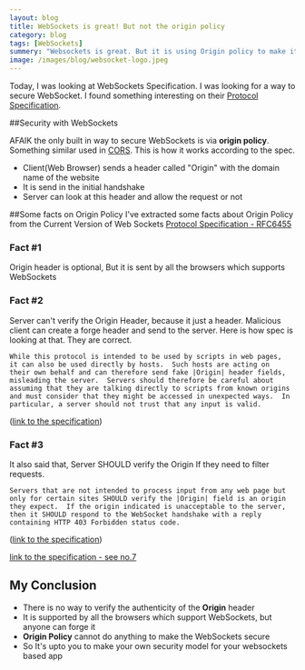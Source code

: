 ```yaml
---
layout: blog
title: WebSockets is great! But not the origin policy
category: blog
tags: [WebSockets]  
summery: "Websockets is great. But it is using Origin policy to make it secure. But it cannot secure it. So we don't need origin policy"
image: /images/blog/websocket-logo.jpeg
---
```


Today, I was looking at WebSockets Specification. I was looking for a way to secure WebSocket. I found something interesting on their [Protocol Specification](http://tools.ietf.org/html/rfc6455).

##Security with WebSockets

AFAIK the only built in way to secure WebSockets is via **origin policy**. Something similar used in [CORS](http://en.wikipedia.org/wiki/Cross-origin_resource_sharing). This is how it works according to the spec.

* Client(Web Browser) sends a header called "Origin" with the domain name of the website
* It is send in the initial handshake
* Server can look at this header and allow the request or not

##Some facts on Origin Policy
I've extracted some facts about Origin Policy from the Current Version of Web Sockets [Protocol Specification - RFC6455](http://tools.ietf.org/html/rfc6455)

### Fact #1
Origin header is optional, But it is sent by all the browsers which supports WebSockets

### Fact #2
Server can't verify the Origin Header, because it just a header. Malicious client can create a forge header and send to the server. Here is how spec is looking at that. They are correct.

	While this protocol is intended to be used by scripts in web pages,
	it can also be used directly by hosts.  Such hosts are acting on
	their own behalf and can therefore send fake |Origin| header fields,
	misleading the server.  Servers should therefore be careful about
	assuming that they are talking directly to scripts from known origins
	and must consider that they might be accessed in unexpected ways.  In
	particular, a server should not trust that any input is valid.
([link to the specification](http://tools.ietf.org/html/rfc6455#section-10.1))

### Fact #3
It also said that, Server SHOULD verify the Origin If they need to filter requests.

	Servers that are not intended to process input from any web page but
	only for certain sites SHOULD verify the |Origin| field is an origin
	they expect.  If the origin indicated is unacceptable to the server,
	then it SHOULD respond to the WebSocket handshake with a reply
	containing HTTP 403 Forbidden status code.
([link to the specification](http://tools.ietf.org/html/rfc6455#section-10.2))

[link to the specification - see no.7](http://tools.ietf.org/html/rfc6455#section-4.2.1)

## My Conclusion

* There is no way to verify the authenticity of the **Origin** header
* It is supported by all the browsers which support WebSockets, but anyone can forge it
* **Origin Policy** cannot do anything to make the WebSockets secure
* So It's upto you to make your own security model for your websockets based app


